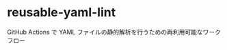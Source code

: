 # reusable-yaml-lint

GitHub Actions で YAML ファイルの静的解析を行うための再利用可能なワークフロー

<!-- actdocs start -->

<!-- actdocs end -->
